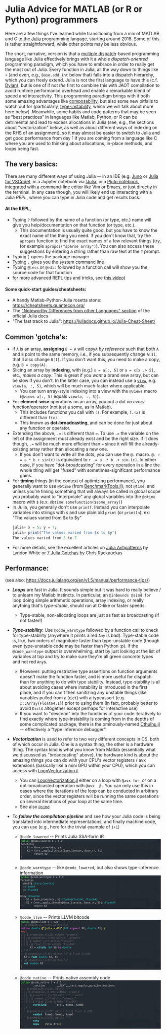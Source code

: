 # Julia Advice for MATLAB (or R or Python) programmers

Here are a few things I've learned while transitioning from a mix of MATLAB and C to the [Julia](https://julialang.org) programming langage, starting around 2018. Some of this is rather straightforward, while other points may be less obvious.

The short, narrative, version is that a [multiple dispatch](https://en.wikipedia.org/wiki/Multiple_dispatch)-based programming language like Julia effectively brings with it a whole *dispatch-oriented* programming paradigm, which you have to embrace in order to really get the most out of Julia. Every function in Julia, all the way down to things like `+` (and even, e.g., `Base.add_int` below that) falls into a dispatch hierarchy, which you can freely extend. Julia is not the first language to have this (c.f. [Dylan](https://en.wikipedia.org/wiki/Dylan_(programming_language))), but is one of if not *the* first to combine this with JAOT compilation to avoid runtime performance overhead and enable a remarkable blend of speed and interactivity. This programming paradigm brings with it both some amazing advantages like [composability](https://www.youtube.com/watch?v=kc9HwsxE1OY), but also some new pitfalls to watch out for (particularly, [type-instability](https://www.johnmyleswhite.com/notebook/2013/12/06/writing-type-stable-code-in-julia/), which we will talk about more here below). Meanwhile, some habits and code patterns that may be seen as "best practices" in languages like Matlab, Python, or R can be detrimental and lead to excess allocations in Julia (see, e.g., the sections about "vectorization" below, as well as about different ways of indexing on the RHS of an assignment), so it may almost be easier to switch to Julia and get good performance from day 1 if you are coming from a language like C where you are used to thinking about allocations, in-place methods, and loops being fast.


## The very basics:
There are many different ways of using Julia -- in an IDE (e.g. [Juno](https://junolab.org) or [Julia for VSCode](https://www.julia-vscode.org)), in a Jupyter notebook via [IJulia](https://github.com/JuliaLang/IJulia.jl), in a [Pluto notebook](https://plutojl.org), integrated with a command-line editor like Vim or Emacs, or just directly in the terminal. In any case though, you will likely end up interacting with a Julia *REPL*, where you can type in Julia code and get results back.

#### At the REPL,
* Typing `?` followed by the name of a function (or type, etc.) name will give you help/documentation on that function (or type, etc.).
  * This documentation is usually quite good, but you have to know the exact name of the thing you need. If you don't know that, try the `apropos` function to find the exact names of a few relevant things (try, for example `apropos("sparse array")`). You can also access these suggestions by entering a string rather than raw text at the `?` prompt.
* Typing `]` opens the package manager
* Typing `;` gives you the system command line
* Typing `@less` or `@edit` followed by a function call will show you the source code for that function
* for more advanced REPL tips and tricks, see [this video](https://www.youtube.com/watch?v=EkgCENBFrAY))

#### Some quick-start guides/cheatsheets:
* A handy Matlab-Python-Julia rosetta stone: https://cheatsheets.quantecon.org/
* The ["Noteworthy Differences from other Languages" section](https://docs.julialang.org/en/v1.5/manual/noteworthy-differences/) of the official Julia docs
* "The fast track to Julia": https://juliadocs.github.io/Julia-Cheat-Sheet/

## Common 'gotcha's:
* if `A` is an array, **assigning** `B = A` will copy`A` *by reference* such that both `A` and `B` point to the same memory,  i.e., if you subsequently change `A[1]`, that'll also change `B[1]`. If you don't want this, you need to make a copy, e.g. `B = copy(A)`.
* Slicing an array by **indexing**, with (e.g.)  `x = a[:, 5]` or `a = x[x .> 5]`, etc., *makes a copy*. This is great if you *want* a brand new array, but can be slow if you don't. In the latter case, you can instead use a [`view`](https://docs.julialang.org/en/latest/base/arrays/#Base.view), e.g. `view(a, :, 5)`, which will be much much faster where applicable. 
  * You can turn array-style indexing into a view with the `@views` macro (`@views a[:, 5]` equals `view(a, :, 5)`).
* For **element-wise** operations on an array, you put a dot on _every_ function/operator (not just a some, as in Matlab). 
  * This includes functions you call with `()`. For example, `f.(x)` is different than `f(x)`.
  * This known as **dot-broadcasting**, and can be done for just about any function or operator. 
* Extending the above, `.=` is different than `=`. To use  `.=` the variable on the left of the assignment must already exist and be the right size. If it does though, `.=` will be much more efficient than `=` since it will fill the already-existing array rather than allocating a new one. 
  * If you don't want to write all the dots, you can use the `@.` macro. `@. r  = a * b + sin(c)` is equivalent to `r .= a .* b .+ sin.(c)`. In either case, if you have "dot-broadcasting" for every operation in a line the whole thing will get "fused" with sometimes-significant performance gains.
* For **timing** things (in the context of optimizing performance), you generally want to use `@btime` (from [BenchmarkTools.jl](https://github.com/JuliaCI/BenchmarkTools.jl)), not `@time`, and unless you're timing something that will always be called in global scope you probably want to "interpolate" any global variables into the `@btime` macro with `$`  (e.x. `@btime somefunction($some_array)`)
* In Julia, you generally don't use `printf`. Instead you can interpolate variables into strings with `$` and use plain old `print` (or `println`), ex: "The values varied from $x to $y"
  ```julia
  julia> x = 5; y = 7;
  julia> print("The values varied from $x to $y")
  The values varied from 5 to 7
  ```
* For more details, see the excellent articles on [Julia Antipatterns](https://www.oxinabox.net/2020/04/19/Julia-Antipatterns.html) by Lyndon White or [7 Julia Gotchas](http://www.stochasticlifestyle.com/7-julia-gotchas-handle/) by Chris Rackauckas

## Performance:
(see also: https://docs.julialang.org/en/v1.5/manual/performance-tips/)
* **_Loops_** are fast in Julia. It sounds simple but it was hard to really believe / to unlearn my Matlab instincts. In particular, an `@inbounds @simd for` loop doing simple arithmetic operations, array indexing, or really anything that's *type-stable*, should run at C-like or faster speeds.
  * Type-stable, non-allocating loops are just as fast as broadcasting (if not faster!)

* **_Type-stability_**: Use `@code_warntype` followed by a function call to check for type-stability (anywhere it prints a red `Any` is bad). Type-stable code is, like, two orders of magnitude faster than type-unstable code (though even type-unstable code may be faster than Python :p). If the `@code_warntype` output is overwhelming, start by just looking at the list of variables at top and try to make sure they're all green concrete types and not red `Any`s.
  * !However: putting restrictive type assertions on function arguments doesn't make the function faster, and is more useful for dispatch than for anything to do with type stability. Instead, type-stability is all about avoiding cases where instability is introduced in the first place, and if you can't then sanitizing any unstable things (like variables pulled from a `Dict`) with a typeassert (e.g. `x::Array{Float64,1}`) prior to using them (in fact, probably better to avoid `Dict`s altogether except perhaps for interactive use)
  * If you want to "descend" into the functions of your code iteratively to find exactly where type-instability is coming from in the depths of some complicated package, there is the ominously-named [Cthulhu.jl](https://github.com/JuliaDebug/Cthulhu.jl) -- effectively a "type inference debugger".

* **_Vectorization_** is used to refer to two very different concepts in CS, both of which occur in Julia. One is a syntax thing, the other is a hardware thing. The syntax kind is what you know from Matlab (essentially what we discussed as "broadcasting" above), the hardware kind is about the amazing things you can do with your CPU's vector registers / avx extensions (basically like a mini GPU within your CPU), which you can access with [LoopVectorization.jl](https://github.com/chriselrod/LoopVectorization.jl).  
  * You can [LoopVectorization.jl](https://github.com/chriselrod/LoopVectorization.jl) either on a loop with `@avx for`, or on a dot-broadcasted operation with `@avx  @.` You can only use this in cases where the iterations of the loop can be conducted in arbitrary order, since the vector registers will be running the same operations on several iterations of your loop at the same time. 
  * See also [`@simd`](https://docs.julialang.org/en/v1.5/base/base/index.html#Base.SimdLoop.@simd)

* To **_follow the compilation pipeline_** and see how your Julia code is being translated into intermediate representations, and finally machine code, you can use (e.g., here for the trivial example of `1+1`)
  * `@code_lowered` -- Prints Julia SSA-form IR
  ![Image of code_lowered example](img/code_lowered.png)
  
  * `@code_warntype` -- like `@code_lowered`, but also shows type-inference information
  ![Image of code_warntype example](img/code_warntype.png)

  * `@code_llvm`  --   Prints LLVM bitcode
  ![Image of code_llvm example](img/code_llvm.png)

  * `@code_native` --  Prints native assembly code
  ![Image of code_native example](img/code_native.png)

